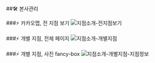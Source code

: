
##🛠 본사관리

###⚡ 카카오맵, 전 지점 보기
![지점소개-전지점보기](https://github.com/user-attachments/assets/1c143538-320f-4e1e-98c3-a3d9801991e2)
<br>
<br>
###⚡ 개별 지점, 전체 페이지
![지점소개-개별지점](https://github.com/user-attachments/assets/3ade4f9f-6a30-47be-93ca-8b095c9b1152)
<br>
<br>
###⚡ 개별 지점, 사진 fancy-box
![지점소개-개별지점-지점정보](https://github.com/user-attachments/assets/4647fb6c-a5e2-4a5b-9348-d7eedf273ef1)
<br>
<br>
